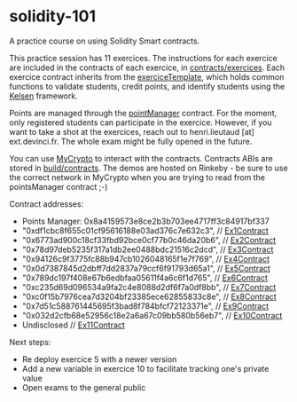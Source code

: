 # solidity-101
A practice course on using Solidity Smart contracts.

This practice session has 11 exercices. The instructions for each exercice are included in the contracts of each exercice, in [contracts/exercices](contracts/exercices). Each exercice contract inherits from the [exerciceTemplate](contracts/exerciceTemplate.sol), which holds common functions to validate students, credit points, and identify students using the [Kelsen](https://github.com/97network/Kelsen) framework.

Points are managed through the [pointManager](contracts/pointsManager.sol) contract. For the moment, only registered students can participate in the exercice. However, if you want to take a shot at the exercices, reach out to henri.lieutaud [at] ext.devinci.fr. The whole exam might be fully opened in the future.

You can use [MyCrypto](https://mycrypto.com/contracts/interact) to interact with the contracts. Contracts ABIs are stored in [build/contracts](build/contracts). The demos are hosted on Rinkeby - be sure to use the correct network in MyCrypto when you are trying to read from the pointsManager contract ;-)

Contract addresses:
* Points Manager: 0x8a4159573e8ce2b3b703ee4717ff3c84917bf337
* "0xdf1cbc8f655c01cf95616188e03ad376c7e632c3",  // [Ex1Contract](contracts/exercices/ex1.sol)
* "0x6773ad900c18cf33fbd92bce0cf77b0c46da20b6",  // [Ex2Contract](contracts/exercices/ex2.sol)
* "0x78d97deb5235f317a1db2ee0488bdc21516c2dcd",  // [Ex3Contract](contracts/exercices/ex3.sol)
* "0x94126c9f3775fc88b947cb1026048165f1e7f769",  // [Ex4Contract](contracts/exercices/ex4.sol)
* "0x0d7387845d2dbff7dd2837a79ccf6f91793d65a1",  // [Ex5Contract](contracts/exercices/ex5.sol)
* "0x789dc197f408e67b6edbfaa05611f4a6c6f1d765",  // [Ex6Contract](contracts/exercices/ex6.sol)
* "0xc235d69d096534a9fa2c4e8088d2df6f7a0df8bb",  // [Ex7Contract](contracts/exercices/ex7.sol)
* "0xc0f15b7976cea7d3204bf23385ece62855833c8e",  // [Ex8Contract](contracts/exercices/ex8.sol)
* "0x7d51c588761445695f3bad8f784bfcf72123371e",  // [Ex9Contract](contracts/exercices/ex9.sol)
* "0x032d2cfb68e52956c18e2a6a67c09bb580b56eb7",  // [Ex10Contract](contracts/exercices/ex10.sol)
* Undisclosed // [Ex11Contract](contracts/exercices/ex11.sol)

Next steps:
* Re deploy exercice 5 with a newer version
* Add a new variable in exercice 10 to facilitate tracking one's private value
* Open exams to the general public